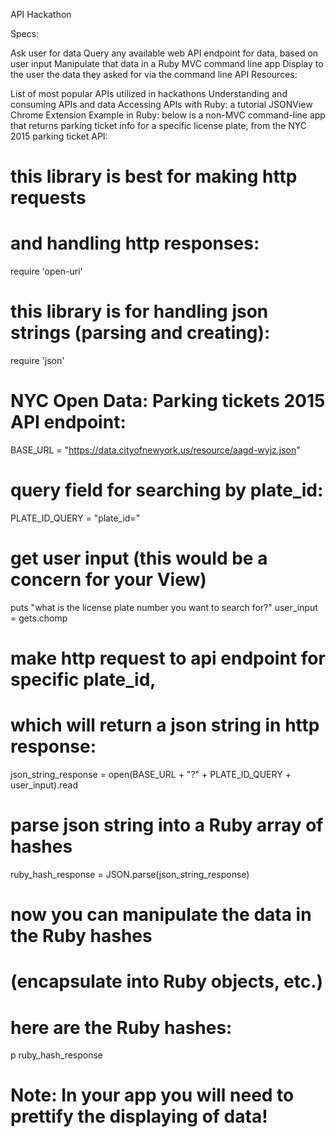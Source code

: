 API Hackathon

Specs:

Ask user for data
Query any available web API endpoint for data, based on user input
Manipulate that data in a Ruby MVC command line app
Display to the user the data they asked for via the command line
API Resources:

List of most popular APIs utilized in hackathons
Understanding and consuming APIs and data
Accessing APIs with Ruby: a tutorial
JSONView Chrome Extension
Example in Ruby: below is a non-MVC command-line app that returns parking ticket info for a specific license plate, from the NYC 2015 parking ticket API:

# this library is best for making http requests
# and handling http responses:
require 'open-uri'

# this library is for handling json strings (parsing and creating):
require 'json'

# NYC Open Data: Parking tickets 2015 API endpoint:
BASE_URL = "https://data.cityofnewyork.us/resource/aagd-wyjz.json"

# query field for searching by plate_id:
PLATE_ID_QUERY = "plate_id="

# get user input (this would be a concern for your View)
puts "what is the license plate number you want to search for?"
user_input = gets.chomp

# make http request to api endpoint for specific plate_id,
# which will return a json string in http response:
json_string_response = open(BASE_URL + "?" + PLATE_ID_QUERY + user_input).read

# parse json string into a Ruby array of hashes
ruby_hash_response = JSON.parse(json_string_response)

# now you can manipulate the data in the Ruby hashes
# (encapsulate into Ruby objects, etc.)
# here are the Ruby hashes:
p ruby_hash_response

# Note: In your app you will need to prettify the displaying of data!

